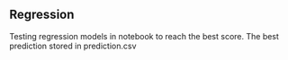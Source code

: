 ## Regression

Testing regression models in notebook to reach the best score. The best prediction stored in prediction.csv
